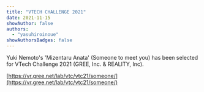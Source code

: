 ```yaml
---
title: "VTECH CHALLENGE 2021"
date: 2021-11-15
showAuthor: false
authors:
  - "yasuhiroinoue"
showAuthorsBadges: false
---
```


Yuki Nemoto's 'Mizentaru Anata' (Someone to meet you) has been selected for VTech Challenge 2021 (GREE, Inc. & REALITY, Inc).

[https://vr.gree.net/lab/vtc/vtc21/someone/](https://vr.gree.net/lab/vtc/vtc21/someone/)
